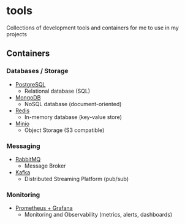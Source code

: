 # tools
Collections of development tools and containers for me to use in my projects

## Containers

### Databases / Storage
- [PostgreSQL](./databases/postgres/)
  - Relational database (SQL)
- [MongoDB](./databases/mongodb/)
  - NoSQL database (document-oriented)
- [Redis](./databases/redis/)
  - In-memory database (key-value store)
- [Minio](./databases/minio/)
  - Object Storage (S3 compatible)

### Messaging
- [RabbitMQ](./messaging/rabbitmq/)
  - Message Broker
- [Kafka](./messaging/kafka/)
  - Distributed Streaming Platform (pub/sub)

### Monitoring
- [Prometheus + Grafana](./monitoring/prometheus-grafana/)
  - Monitoring and Observability (metrics, alerts, dashboards)

